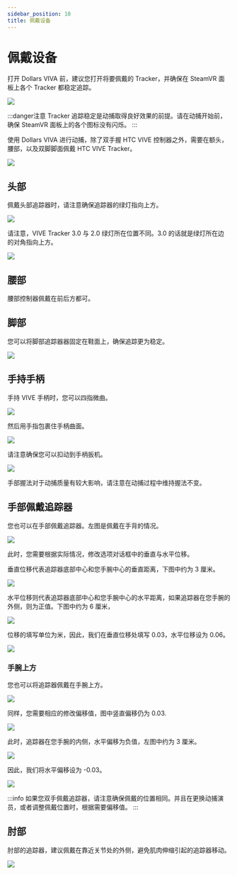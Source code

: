 ```yaml
---
sidebar_position: 10
title: 佩戴设备
---
```


# 佩戴设备

打开 Dollars VIVA 前，建议您打开将要佩戴的 Tracker，并确保在 SteamVR 面板上各个 Tracker 都稳定追踪。

![](../img/2023-11-02-19-42-26-939.mp4.jpg#center)

:::danger注意
Tracker 追踪稳定是动捕取得良好效果的前提。请在动捕开始前，确保 SteamVR 面板上的各个图标没有闪烁。
:::

使用 Dollars VIVA 进行动捕，除了双手握 HTC VIVE 控制器之外，需要在额头，腰部，以及双脚脚面佩戴 HTC VIVE Tracker。

![](../img/FkljWrLx3A0Ziey9xwbMXmGEXX8M.png#center)

## 头部

佩戴头部追踪器时，请注意确保追踪器的绿灯指向上方。

![](../img/FgrS3TO83-n0tbFbzLjT7eFpNl0-.jpg#center)

请注意，VIVE Tracker 3.0 与 2.0 绿灯所在位置不同。3.0 的话就是绿灯所在边的对角指向上方。

![](../img/Fh8_CGkjtgeLAi78SJW600jm1E90.png#center)

## 腰部

腰部控制器佩戴在前后方都可。

## 脚部

您可以将脚部追踪器器固定在鞋面上，确保追踪更为稳定。

![](../img/FmDLmZ0G2He4vIPw6wYHFtkPXBkl.png#center)

## 手持手柄

手持 VIVE 手柄时，您可以四指微曲。

![](../img/FkvOtdy9CTzfLicZm-8aayDAsQaK.png#center)

然后用手指包裹住手柄曲面。

![](../img/Fsi1TUTwiufxtKITmnrcKlTePUHl.png#center)

请注意确保您可以扣动到手柄扳机。

![](../img/Fi9HKB4qS3vHtBQ88jAF46D7Lb7c.png#center)

手部握法对于动捕质量有较大影响，请注意在动捕过程中维持握法不变。

## 手部佩戴追踪器

您也可以在手部佩戴追踪器。左图是佩戴在手背的情况。

![](../img/Fq3lZe6EYODEvfoA29OPS-gv7Bbe.jpg#center)

此时，您需要根据实际情况，修改选项对话框中的垂直与水平位移。
 
垂直位移代表追踪器底部中心和您手腕中心的垂直距离，下图中约为 3 厘米。

![](../img/2023_11_02_20_35_25-Frw7JTwnDZJ.png#center)

水平位移则代表追踪器底部中心和您手腕中心的水平距离，如果追踪器在您手腕的外侧，则为正值。下图中约为 6 厘米，

![](../img/2023_11_02_20_35_53-Fitox_m2OcqTgPxo3VjaaU.png#center)

位移的填写单位为米，因此，我们在垂直位移处填写 0.03，水平位移设为 0.06。

![](../img/2023_11_02_20_23_10-Dollars_VIVA.png#center)

### 手腕上方

您也可以将追踪器佩戴在手腕上方。

![](../img/FpOD6I8yQuXtlw_-_pEvo16fR7em.jpg#center)

同样，您需要相应的修改偏移值，图中竖直偏移仍为 0.03.

![](../img/2023_11_02_20_39_35-FmnMhm-L7UqIwM.png#center)

此时，追踪器在您手腕的内侧，水平偏移为负值，左图中约为 3 厘米。

![](../img/2023_11_02_20_39_59-FryyGWUkLZhqc1Ao_TPQ.png#center)

因此，我们将水平偏移设为 -0.03。

![](../img/2023_11_02_20_43_32-Dollars_VIVA.png#center)


:::info
如果您双手佩戴追踪器，请注意确保佩戴的位置相同。并且在更换动捕演员，或者调整佩戴位置时，根据需要偏移值。
:::

## 肘部

肘部的追踪器，建议佩戴在靠近关节处的外侧，避免肌肉伸缩引起的追踪器移动。

![](../img/Ft045U6qMKlZqgaaVcuB9KFST4BG.png#center)

